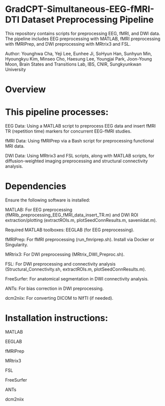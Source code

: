 # GradCPT-Simultaneous-EEG-fMRI-DTI Dataset Preprocessing Pipeline

This repository contains scripts for preprocessing EEG, fMRI, and DWI data. The pipeline includes EEG preprocessing with MATLAB, fMRI preprocessing with fMRIPrep, and DWI preprocessing with MRtrix3 and FSL.

Author: Younghwa Cha, Yeji Lee, Eunhee Ji, SoHyun Han, Sunhyun Min, Hyoungkyu Kim, Minseo Cho, Haesung Lee, Youngjai Park, Joon-Young Moon, Brain States and Transitions Lab, IBS, CNIR, Sungkyunkwan University

# Overview
# This pipeline processes:
EEG Data: Using a MATLAB script to preprocess EEG data and insert fMRI TR (repetition time) markers for concurrent EEG-fMRI studies.

fMRI Data: Using fMRIPrep via a Bash script for preprocessing functional MRI data.

DWI Data: Using MRtrix3 and FSL scripts, along with MATLAB scripts, for diffusion-weighted imaging preprocessing and structural connectivity analysis.

# Dependencies
Ensure the following software is installed:

MATLAB: For EEG preprocessing (fMRIb_preprocessing_EEG_fMRI_data_insert_TR.m) and DWI ROI extraction/plotting (extractROIs.m, plotSeedConnResults.m, saveniidat.m).

Required MATLAB toolboxes: EEGLAB (for EEG preprocessing).

fMRIPrep: For fMRI preprocessing (run_fmriprep.sh). Install via Docker or Singularity.

MRtrix3: For DWI preprocessing (MRtrix_DWI_Preproc.sh).

FSL: For DWI preprocessing and connectivity analysis (Structural_Connectivity.sh, extractROIs.m, plotSeedConnResults.m).

FreeSurfer: For anatomical segmentation in DWI connectivity analysis.

ANTs: For bias correction in DWI preprocessing.

dcm2niix: For converting DICOM to NIfTI (if needed).

# Installation instructions:
MATLAB

EEGLAB

fMRIPrep

MRtrix3

FSL

FreeSurfer

ANTs

dcm2niix
